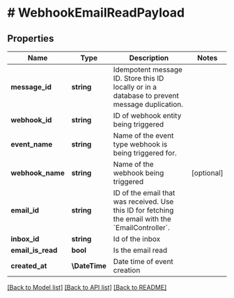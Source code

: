 # # WebhookEmailReadPayload

## Properties

Name | Type | Description | Notes
------------ | ------------- | ------------- | -------------
**message_id** | **string** | Idempotent message ID. Store this ID locally or in a database to prevent message duplication. |
**webhook_id** | **string** | ID of webhook entity being triggered |
**event_name** | **string** | Name of the event type webhook is being triggered for. |
**webhook_name** | **string** | Name of the webhook being triggered | [optional]
**email_id** | **string** | ID of the email that was received. Use this ID for fetching the email with the &#x60;EmailController&#x60;. |
**inbox_id** | **string** | Id of the inbox |
**email_is_read** | **bool** | Is the email read |
**created_at** | **\DateTime** | Date time of event creation |

[[Back to Model list]](../../README#models) [[Back to API list]](../../README#endpoints) [[Back to README]](../../README)
